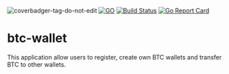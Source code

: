 ![coverbadger-tag-do-not-edit](https://img.shields.io/badge/coverage-18.37%25-brightgreen?longCache=true&style=flat)
[![GO](https://img.shields.io/github/go-mod/go-version/obalunenko/btc-wallet)](https://golang.org/doc/devel/release.html)
[![Build Status](https://travis-ci.com/obalunenko/btc-wallet.svg?branch=master)](https://travis-ci.com/obalunenko/btc-wallet)
[![Go Report Card](https://goreportcard.com/badge/github.com/obalunenko/btc-wallet)](https://goreportcard.com/report/github.com/obalunenko/btc-wallet)

# btc-wallet

This application allow users to register, create own BTC wallets and transfer BTC to other wallets.
